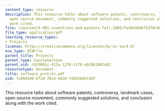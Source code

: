 ```yaml
---
content_type: resource
description: This resource talks about software patents, controversy, landmark cases,
  open source movement, commonly suggested solutions, and conclusion along with the
  work cited.
file: /courses/6-901-inventions-and-patents-fall-2005/fad9d10d6f2d70cde818fd4d3b6bfa9f_software_protctn.pdf
file_type: application/pdf
learning_resource_types:
- Projects
license: https://creativecommons.org/licenses/by-nc-sa/4.0/
ocw_type: OCWFile
parent_title: Projects
parent_type: CourseSection
parent_uid: c929091c-413a-12f0-1176-eb1861802dd2
resourcetype: Document
title: software_protctn.pdf
uid: fad9d10d-6f2d-70cd-e818-fd4d3b6bfa9f
---
```

This resource talks about software patents, controversy, landmark cases, open source movement, commonly suggested solutions, and conclusion along with the work cited.